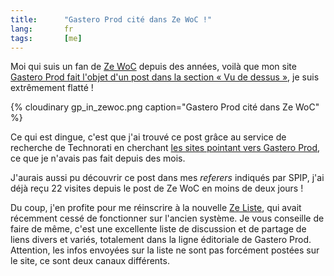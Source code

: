 ```yaml
--- 
title:      "Gastero Prod cité dans Ze WoC !" 
lang:       fr 
tags:       [me]
---
```


Moi qui suis un fan de [Ze WoC](http://www.zewoc.com/) depuis des années, voilà que mon site [Gastero Prod fait l'objet d'un post dans la section « Vu de dessus »](http://www.zewoc.com/wordpress/?p=1088), je suis extrêmement flatté !


{% cloudinary gp_in_zewoc.png caption="Gastero Prod cité dans Ze WoC" %}


Ce qui est dingue, c'est que j'ai trouvé ce post grâce au service de recherche de Technorati en cherchant [les sites pointant vers Gastero Prod](http://www.technorati.com/search/http://www.gasteroprod.com), ce que je n'avais pas fait depuis des mois.

J'aurais aussi pu découvrir ce post dans mes *referers* indiqués par SPIP, j'ai déjà reçu 22 visites depuis le post de Ze WoC en moins de deux jours !

Du coup, j'en profite pour me réinscrire à la nouvelle [Ze Liste](http://www.zewoc.com/wordpress/?page_id=12), qui avait récemment cessé de fonctionner sur l'ancien système. Je vous conseille de faire de même, c'est une excellente liste de discussion et de partage de liens divers et variés, totalement dans la ligne éditoriale de Gastero Prod. Attention, les infos envoyées sur la liste ne sont pas forcément postées sur le site, ce sont deux canaux différents.
